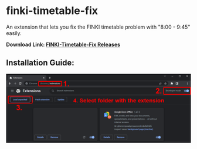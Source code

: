# finki-timetable-fix
An extension that lets you fix the FINKI timetable problem with "8:00 - 9:45" easily.

**Download Link: [FINKI-Timetable-Fix Releases](https://github.com/AndrejStojkovic/finki-timetable-fix/releases/tag/Releases)**

## Installation Guide:
<img src='misc/installation.png' />
